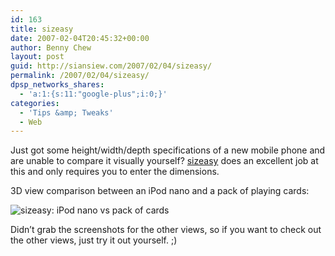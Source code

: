 ```yaml
---
id: 163
title: sizeasy
date: 2007-02-04T20:45:32+00:00
author: Benny Chew
layout: post
guid: http://siansiew.com/2007/02/04/sizeasy/
permalink: /2007/02/04/sizeasy/
dpsp_networks_shares:
  - 'a:1:{s:11:"google-plus";i:0;}'
categories:
  - 'Tips &amp; Tweaks'
  - Web
---
```

Just got some height/width/depth specifications of a new mobile phone and are unable to compare it visually yourself? <a href="http://www.sizeasy.com/" target="_blank">sizeasy</a> does an excellent job at this and only requires you to enter the dimensions.

3D view comparison between an iPod nano and a pack of playing cards:

![sizeasy: iPod nano vs pack of cards](https://bennychew.com/blog/wp-content/uploads/2007/02/sizeasy-nano-deckofcards.png)

Didn&#8217;t grab the screenshots for the other views, so if you want to check out the other views, just try it out yourself. ;)